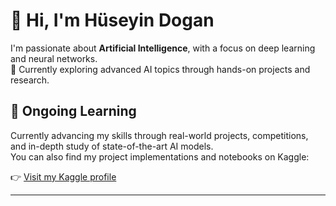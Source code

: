 # 👋 Hi, I'm Hüseyin Dogan

I'm passionate about **Artificial Intelligence**, with a focus on deep learning and neural networks.  
🌱 Currently exploring advanced AI topics through hands-on projects and research.

## 🚀 Ongoing Learning

Currently advancing my skills through real-world projects, competitions, and in-depth study of state-of-the-art AI models.  
You can also find my project implementations and notebooks on Kaggle:

👉 [Visit my Kaggle profile](https://www.kaggle.com/huseyinndogan)

---
